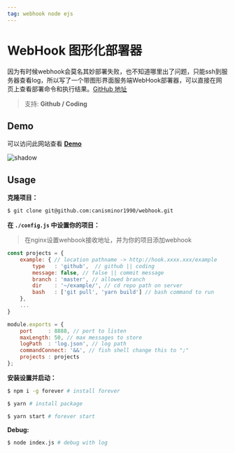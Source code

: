 ```yaml
---
tag: webhook node ejs
---
```




# WebHook 图形化部署器



因为有时候webhook会莫名其妙部署失败，也不知道哪里出了问题，只能ssh到服务器查看log，所以写了一个带图形界面服务端WebHook部署器，可以直接在网页上查看部署命令和执行结果。[GitHub 地址](https://github.com/canisminor1990/webhook)



> 支持: **Github / Coding**



## Demo



可以访问此网站查看 **[Demo](http://hook.canisminor.cc/)**



![shadow](http://qn.canisminor.cc/2017-09-25-Slice-1.png)



## Usage



**克隆项目：**

```bash
$ git clone git@github.com:canisminor1990/webhook.git
```



**在 `./config.js` 中设置你的项目：**



> 在nginx设置wehbook接收地址，并为你的项目添加webhook



```js
const projects = {
	example: { // location pathname -> http://hook.xxxx.xxx/example
		type   : 'github',  // github || coding
		message: false, // false || commit message
		branch : 'master', // allowed branch
		dir    : '~/example/', // cd repo path on server
		bash   : ['git pull', 'yarn build'] // bash command to run
	},
	...
}

module.exports = {
	port     : 8888, // port to listen
	maxLength: 50, // max messages to store
	logPath  : 'log.json', // log path
	commandConnect: '&&', // fish shell change this to ";"
	projects : projects
};
```


**安装设置并启动：**

```bash
$ npm i -g forever # install forever

$ yarn # install package

$ yarn start # forever start
```


**Debug:**

```bash
$ node index.js # debug with log
```





